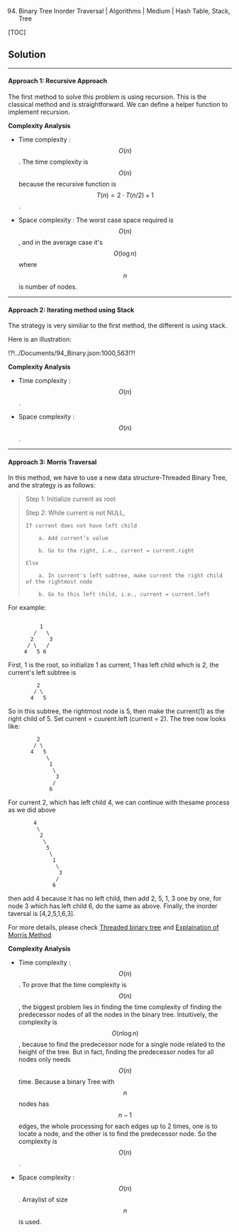 94. Binary Tree Inorder Traversal | Algorithms | Medium | Hash Table, Stack, Tree

[TOC]

## Solution

---
#### Approach 1: Recursive Approach

The first method to solve this problem is using recursion.
This is the classical method and is straightforward. We can define a helper function to implement recursion.



**Complexity Analysis**

* Time complexity : $$O(n)$$. The time complexity is $$O(n)$$ because the recursive function is $$T(n) = 2 \cdot T(n/2)+1$$.

* Space complexity : The worst case space required is $$O(n)$$, and in the average case it's $$O(\log n)$$ where $$ n$$ is number of nodes.


---
#### Approach 2: Iterating method using Stack

The strategy is very similiar to the first method, the different is using stack.

Here is an illustration:

!?!../Documents/94_Binary.json:1000,563!?!



**Complexity Analysis**

* Time complexity : $$O(n)$$.

* Space complexity : $$O(n)$$.


---
#### Approach 3: Morris Traversal


In this method, we have to use a new data structure-Threaded Binary Tree, and the strategy is as follows:


>Step 1: Initialize current as root
>
>Step 2: While current is not NULL,
>
>     If current does not have left child
>
>         a. Add current’s value
>
>         b. Go to the right, i.e., current = current.right
>
>     Else
>
>         a. In current's left subtree, make current the right child of the rightmost node
>
>         b. Go to this left child, i.e., current = current.left


For example:
```

          1
        /   \
       2     3
      / \   /
     4   5 6

```
First, 1 is the root, so initialize 1 as current, 1 has left child which is 2, the current's left subtree is

```
         2
        / \
       4   5
```
 So in this subtree, the rightmost node is 5, then make the current(1) as the right child of 5. Set current = cuurent.left (current = 2).
The tree now looks like:
```
         2
        / \
       4   5
            \
             1
              \
               3
              /
             6
```
For current 2, which has left child 4, we can continue with thesame process as we did above
```
        4
         \
          2
           \
            5
             \
              1
               \
                3
               /
              6
```
 then add 4 because it has no left child, then add 2, 5, 1, 3 one by one, for node 3 which has left child 6, do the same as above.
Finally, the inorder taversal is [4,2,5,1,6,3].

For more details, please check
[Threaded binary tree](https://en.wikipedia.org/wiki/Threaded_binary_tree) and
[Explaination of Morris Method](https://stackoverflow.com/questions/5502916/explain-morris-inorder-tree-traversal-without-using-stacks-or-recursion)




**Complexity Analysis**

* Time complexity : $$O(n)$$. To prove that the time complexity is $$O(n)$$,
the biggest problem lies in finding the time complexity of finding the predecessor nodes of all the nodes in the binary tree.
Intuitively, the complexity is $$O(n\log n)$$, because to find the predecessor node for a single node related to the height of the tree.
But in fact, finding the predecessor nodes for all nodes only needs $$O(n)$$ time. Because a binary Tree with $$n$$ nodes has $$n-1$$ edges, the whole processing for each edges up to 2 times, one is to locate a node, and the other is to find the predecessor node.
So the complexity is $$O(n)$$.

* Space complexity : $$O(n)$$. Arraylist of size $$n$$ is used.
